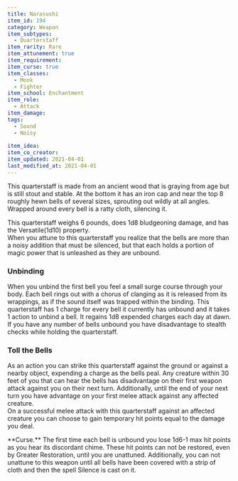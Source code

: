 ```yaml
---
title: Narasushi
item_id: 194
category: Weapon 
item_subtypes:
  - Quarterstaff
item_rarity: Rare
item_attunement: true
item_requirement:
item_curse: true
item_classes:
  - Monk
  - Fighter
item_school: Enchantment
item_role:
  - Attack
item_damage:
tags:
  - Sound
  - Noisy
  
item_idea:
item_co_creator:
item_updated: 2021-04-01
last_modified_at: 2021-04-01
---
```


This quarterstaff is made from an ancient wood that is graying from age but is still stout and stable. At the bottom it has an iron cap and near the top 8 roughly hewn bells of several sizes, sprouting out wildly at all angles. Wrapped around every bell is a ratty cloth, silencing it.

This quarterstaff weighs 6 pounds, does 1d8 bludgeoning damage, and has the Versatile(1d10) property.  
When you attune to this quarterstaff you realize that the bells are more than a noisy addition that must be silenced, but that each holds a portion of magic power that is unleashed as they are unbound.

### Unbinding
When you unbind the first bell you feel a small surge course through your body. Each bell rings out with a chorus of clanging as it is released from its wrappings, as if the sound itself was trapped within the binding. This quarterstaff has 1 charge for every bell it currently has unbound and it takes 1 action to unbind a bell. It regains 1d8 expended charges each day at dawn.  
If you have any number of bells unbound you have disadvantage to stealth checks while holding the quarterstaff.

### Toll the Bells
As an action you can strike this quarterstaff against the ground or against a nearby object, expending a charge as the bells peal. Any creature within 30 feet of you that can hear the bells has disadvantage on their first weapon attack against you on their next turn. Additionally, until the end of your next turn you have advantage on your first melee attack against any affected creature.  
On a successful melee attack with this quarterstaff against an affected creature you can choose to gain temporary hit points equal to the damage you deal.

<!--excerpt-->
<div class="curse">
**Curse.** The first time each bell is unbound you lose 1d6-1 max hit points as you hear its discordant chime. These hit points can not be restored, even by <magic-spell>Greater Restoration</magic-spell>, until you are unattuned. Additionally, you can not unattune to this weapon until all bells have been covered with a strip of cloth and then the spell <magic-spell>Silence</magic-spell> is cast on it.
</div>
